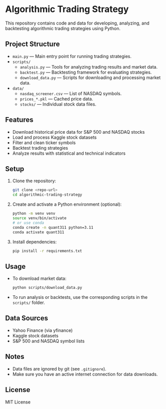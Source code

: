 # Algorithmic Trading Strategy

This repository contains code and data for developing, analyzing, and backtesting algorithmic trading strategies using Python.

## Project Structure

- `main.py` — Main entry point for running trading strategies.
- `scripts/`
  - `analysis.py` — Tools for analyzing trading results and market data.
  - `backtest.py` — Backtesting framework for evaluating strategies.
  - `download_data.py` — Scripts for downloading and processing market data.
- `data/`
  - `nasdaq_screener.csv` — List of NASDAQ symbols.
  - `prices_*.pkl` — Cached price data.
  - `stocks/` — Individual stock data files.

## Features
- Download historical price data for S&P 500 and NASDAQ stocks
- Load and process Kaggle stock datasets
- Filter and clean ticker symbols
- Backtest trading strategies
- Analyze results with statistical and technical indicators

## Setup
1. Clone the repository:
   ```bash
   git clone <repo-url>
   cd algorithmic-trading-strategy
   ```
2. Create and activate a Python environment (optional):
   ```bash
   python -m venv venv
   source venv/bin/activate
   # or use conda
   conda create -n quant311 python=3.11
   conda activate quant311
   ```
3. Install dependencies:
   ```bash
   pip install -r requirements.txt
   ```

## Usage
- To download market data:
  ```bash
  python scripts/download_data.py
  ```
- To run analysis or backtests, use the corresponding scripts in the `scripts/` folder.

## Data Sources
- Yahoo Finance (via yfinance)
- Kaggle stock datasets
- S&P 500 and NASDAQ symbol lists

## Notes
- Data files are ignored by git (see `.gitignore`).
- Make sure you have an active internet connection for data downloads.

## License
MIT License